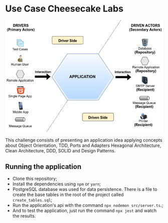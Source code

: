 # Use Case Cheesecake Labs

![Ports and Adapters](./resources//portsandadapters.png)

This challenge consists of presenting an application idea applying concepts about Object Orientation, TDD, Ports and Adapters Hexagonal Architecture, Clean Architecture, DDD, SOLID and Design Patterns.

## Running the application
- Clone this repository;
- Install the dependencies using `npm` or `yarn`;
- PostgreSQL database was used for data persistence. There is a file to create the base tables in the root of the project called `create_tables.sql`;
- Run the application's api with the command `npx nodemon src/server.ts`.;
- And to test the application, just run the command `npx jest` and watch the results.
